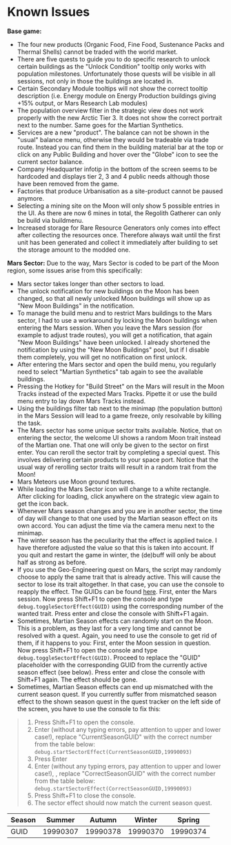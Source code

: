 # Known Issues

**Base game:**

- The four new products (Organic Food, Fine Food, Sustenance Packs and Thermal Shells) cannot be traded with the world market.
- There are five quests to guide you to do specific research to unlock certain buildings as the "Unlock Condition" tooltip only works with population milestones. Unfortunately those quests will be visible in all sessions, not only in those the buildings are located in.
- Certain Secondary Module tooltips will not show the correct tooltip description (i.e. Energy module on Energy Production buildings giving +15% output, or Mars Research Lab modules)
- The population overview filter in the strategic view does not work properly with the new Arctic Tier 3. It does not show the correct portrait next to the number. Same goes for the Martian Synthetics.
- Services are a new "product". The balance can not be shown in the "usual" balance menu, otherwise they would be tradeable via trade route. Instead you can find them in the building material bar at the top or click on any Public Building and hover over the "Globe" icon to see the current sector balance.
- Company Headquarter infotip in the bottom of the screen seems to be hardcoded and displays tier 2, 3 and 4 public needs although those have been removed from the game.
- Factories that produce Urbanisation as a site-product cannot be paused anymore.
- Selecting a mining site on the Moon will only show 5 possible entries in the UI. As there are now 6 mines in total, the Regolith Gatherer can only be build via buildmenu.
- Increased storage for Rare Resource Generators only comes into effect after collecting the resources once. Therefore always wait until the first unit has been generated and collect it immediately after building to set the storage amount to the modded one.

**Mars Sector:** Due to the way, Mars Sector is coded to be part of the Moon region, some issues arise from this specifically:

- Mars sector takes longer than other sectors to load.
- The unlock notification for new buildings on the Moon has been changed, so that all newly unlocked Moon buildings will show up as "New Moon Buildings" in the notification.
- To manage the build menu and to restrict Mars buildings to the Mars sector, I had to use a workaround by locking the Moon buildings when entering the Mars session. When you leave the Mars session (for example to adjust trade routes), you will get a notification, that again "New Moon Buildings" have been unlocked. I already shortened the notification by using the "New Moon Buildings" pool, but if I disable them completely, you will get no notification on first unlock.
- After entering the Mars sector and open the build menu, you regularly need to select "Martian Synthetics" tab again to see the available buildings.
- Pressing the Hotkey for "Build Street" on the Mars will result in the Moon Tracks instead of the expected Mars Tracks. Pipette it or use the build menu entry to lay down Mars Tracks instead.
- Using the buildings filter tab next to the minimap (the population button) in the Mars Session will lead to a game freeze, only resolvable by killing the task.
- The Mars sector has some unique sector traits available. Notice, that on entering the sector, the welcome UI shows a random Moon trait instead of the Martian one. That one will only be given to the sector on first enter. You can reroll the sector trait by completing a special quest. This involves delivering certain products to your space port. Notice that the usual way of rerolling sector traits will result in a random trait from the Moon!
- Mars Meteors use Moon ground textures.
- While loading the Mars Sector icon will change to a white rectangle. After clicking for loading, click anywhere on the strategic view again to get the icon back.
- Whenever Mars season changes and you are in another sector, the time of day will change to that one used by the Martian season effect on its own accord. You can adjust the time via the camera menu next to the minimap.
- The winter season has the peculiarity that the effect is applied twice. I have therefore adjusted the value so that this is taken into account. If you quit and restart the game in winter, the (de)buff will only be about half as strong as before.
- If you use the Geo-Engineering quest on Mars, the script may randomly choose to apply the same trait that is already active. This will cause the sector to lose its trait altogether. In that case, you can use the console to reapply the effect. The GUIDs can be found [here](/en/Anno2205/SectorTraits.md). First, enter the Mars session. Now press Shift+F1 to open the console and type `debug.toggleSectorEffect(GUID)` using the corresponding number of the wanted trait. Press enter and close the console with Shift+F1 again.
- Sometimes, Martian Season effects can randomly start on the Moon. This is a problem, as they last for a very long time and cannot be resolved with a quest. Again, you need to use the console to get rid of them, if it happens to you: First, enter the Moon session in question. Now press Shift+F1 to open the console and type `debug.toggleSectorEffect(GUID)`. Proceed to replace the "GUID" placeholder with the corresponding GUID from the currently active season effect (see below). Press enter and close the console with Shift+F1 again. The effect should be gone.
- Sometimes, Martian Season effects can end up mismatched with the current season quest. If you currently suffer from mismatched season effect to the shown season quest in the quest tracker on the left side of the screen, you have to use the console to fix this:
> 1. Press Shift+F1 to open the console.
> 2. Enter (without any typing errors, pay attention to upper and lower case!), replace "CurrentSeasonGUID" with the correct number from the table below:
`debug.startSectorEffect(CurrentSeasonGUID,19990093)`
> 3. Press Enter
> 4. Enter (without any typing errors, pay attention to upper and lower case!), , replace "CorrectSeasonGUID" with the correct number from the table below:
`debug.startSectorEffect(CorrectSeasonGUID,19990093)`
> 5. Press Shift+F1 to close the console.
> 6. The sector effect should now match the current season quest.

  |Season|Summer|Autumn|Winter|Spring|
  |---|---|---|---|---|
  |GUID|19990307|19990378|19990370|19990374|
